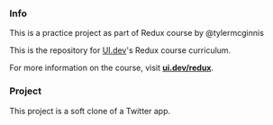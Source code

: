 ### Info

This is a practice project as part of Redux course by @tylermcginnis

This is the repository for [UI.dev](https://ui.dev)'s Redux course curriculum.

For more information on the course, visit __[ui.dev/redux](https://ui.dev/redux/)__.

### Project

This project is a soft clone of a Twitter app.


